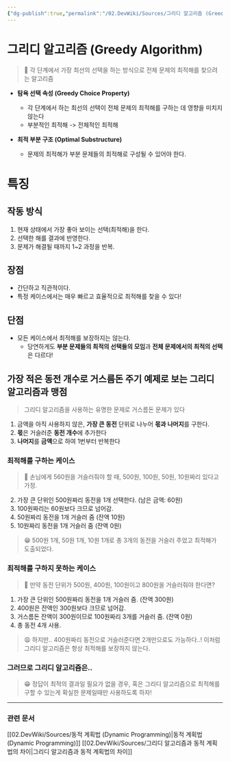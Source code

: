 ```yaml
---
{"dg-publish":true,"permalink":"/02.DevWiki/Sources/그리디 알고리즘 (Greedy Algorithm)/","noteIcon":"","updated":"2025-08-03T20:26:45.000+09:00"}
---
```


# 그리디 알고리즘 (Greedy Algorithm)

> 🤔 각 단계에서 가장 최선의 선택을 하는 방식으로 전체 문제의 최적해를 찾으려는 알고리즘

- **탐욕 선택 속성 (Greedy Choice Property)**
    - 각 단계에서 하는 최선의 선택이 전체 문제의 최적해를 구하는 데 영향을 미치지 않는다
    - 부분적인 최적해 -> 전체적인 최적해

- **최적 부분 구조 (Optimal Substructure)**
    - 문제의 최적해가 부분 문제들의 최적해로 구성될 수 있어야 한다.
# 특징

## 작동 방식
1.  현재 상태에서 가장 좋아 보이는 선택(최적해)을 한다.
2.  선택한 해를 결과에 반영한다.
3.  문제가 해결될 때까지 1~2 과정을 반복.

## 장점
- 간단하고 직관적이다.
- 특정 케이스에서는 매우 빠르고 효율적으로 최적해를 찾을 수 있다!

## 단점
- 모든 케이스에서 최적해를 보장하지는 않는다.
    - 당연하게도 **부분 문제들의 최적의 선택들의 모임**과  **전체 문제에서의 최적의 선택**은 다르다!

## 가장 적은 동전 개수로 거스름돈 주기 예제로 보는 그리디 알고리즘과 맹점

> 그리디 알고리즘을 사용하는 유명한 문제로 거스름돈 문제가 있다

1. 금액을 아직 사용하지 않은, **가장 큰 동전** 단위로 나누어 **몫과 나머지**를 구한다.
2. **몫**은 거슬러준 **동전 개수**에 추가한다
3. **나머지**를 **금액**으로 하여 1번부터 반복한다

### 최적해를 구하는 케이스

> 🤔 손님에게 560원을 거슬러줘야 할 때, 500원, 100원, 50원, 10원짜리 있다고 가정.

2. 가장 큰 단위인 500원짜리 동전을 1개 선택한다. (남은 금액: 60원)
3. 100원짜리는 60원보다 크므로 넘어감.
4. 50원짜리 동전을 1개 거슬러 줌 (잔액 10원)
5. 10원짜리 동전을 1개 거슬러 줌 (잔액 0원)
    
> 😁 500원 1개, 50원 1개, 10원 1개로 총 3개의 동전을 거슬러 주었고 최적해가 도출되었다.

### 최적해를 구하지 못하는 케이스

> 🤔 만약 동전 단위가 500원, 400원, 100원이고 800원을 거슬러줘야 한다면?

1. 가장 큰 단위인 500원짜리 동전을 1개 거슬러 줌. (잔액 300원)
2. 400원은 잔액인 300원보다 크므로 넘어감.
3. 거스름돈 잔액이 300원이므로 100원짜리 3개를 거슬러 줌. (잔액 0원)
4. 총 동전 4개 사용.

 > 😩 하지만.. 400원짜리 동전으로 거슬러준다면 2개만으로도 가능하다..!
 > 이처럼 그리디 알고리즘은 항상 최적해를 보장하지 않는다.

### 그러므로 그리디 알고리즘은..
> 😁 정답이 최적의 결과일 필요가 없을 경우, 혹은 그리디 알고리즘으로 최적해를 구할 수 있는게 확실한 문제일때만 사용하도록 하자!

---
### 관련 문서
[[02.DevWiki/Sources/동적 계획법 (Dynamic Programming)\|동적 계획법 (Dynamic Programming)]]
[[02.DevWiki/Sources/그리디 알고리즘과 동적 계획법의 차이\|그리디 알고리즘과 동적 계획법의 차이]]